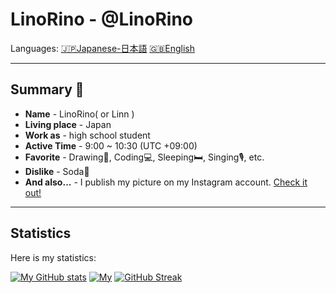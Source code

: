 # LinoRino - @LinoRino

<!-- Languages -->

Languages:
[🇯🇵Japanese-日本語](README_jp.md)
[🇬🇧English](README.md)

---

## Summary 🪪

- **Name** - LinoRino( or Linn )
- **Living place** - Japan
- **Work as** - high school student
- **Active Time** - 9:00 ~ 10:30 (UTC +09:00)
- **Favorite** - Drawing🎨, Coding💻, Sleeping🛏️, Singing🎙️, etc.
- **Dislike** - Soda🥤
- **And also...** - I publish my picture on my Instagram account. [Check it out!](www.instagram.com/LinoRino_off)

---

## Statistics

Here is my statistics:

[![My GitHub stats](https://github-readme-stats.vercel.app/api?username=LinoRino&show_icons=true&count_private=true&theme=tokyonight&border_radius=24)](https://github.com/LinoRino/github-readme-stats)
[![My](https://github-readme-stats.vercel.app/api/top-langs/?username=LinoRino&count_private=true&theme=tokyonight&border_radius=24)](https://github.com/LinoRino/github-readme-stats)
[![GitHub Streak](http://github-readme-streak-stats.herokuapp.com?user=LinoRino&theme=tokyonight&border_radius=24)](https://git.io/streak-stats)
